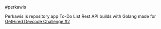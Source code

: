 #perkawis

Perkawis is repository app To-Do List Rest API builds with Golang made for [GetHired Devcode Challenge #2](https://blog.gethired.id/devcode-challenge-2nd/)




